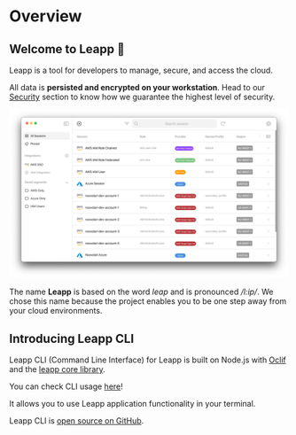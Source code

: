 # Overview

## Welcome to Leapp :rocket:

Leapp is a tool for developers to manage, secure, and access the cloud.

All data is **persisted and encrypted on your workstation**. Head to our [Security](security/intro) section to know how we guarantee the highest level of security.

![Leapp Main Window](images/screens/newuxui/main-window.png?style=center-img)

The name **Leapp** is based on the word *leap* and is pronounced */l:ip/*. We chose this name because the project enables you to be one step away from your cloud environments.

## Introducing Leapp CLI

Leapp CLI (Command Line Interface) for Leapp is built on Node.js with [Oclif](https://oclif.io/) and the [leapp core library](#). 

You can check CLI usage [here](cli)!

It allows you to use Leapp application functionality in your terminal.

Leapp CLI is [open source on GitHub](cli).
